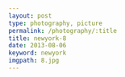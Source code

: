 ```yaml
---
layout: post
type: photography, picture
permalink: /photography/:title
title: newyork-8
date: 2013-08-06
keyword: newyork
imgpath: 8.jpg
---
```




